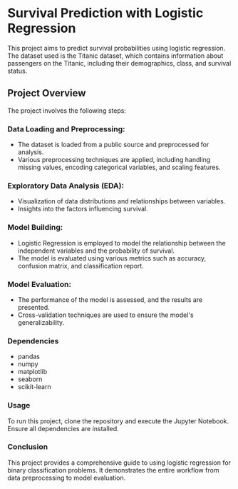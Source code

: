 # Survival Prediction with Logistic Regression

  This project aims to predict survival probabilities using logistic regression. The dataset used is the Titanic dataset, which contains information about passengers on the Titanic, including their demographics, class, and survival status.

## Project Overview
The project involves the following steps:

### Data Loading and Preprocessing:

- The dataset is loaded from a public source and preprocessed for analysis.
- Various preprocessing techniques are applied, including handling missing values, encoding categorical variables, and scaling features.

### Exploratory Data Analysis (EDA):

- Visualization of data distributions and relationships between variables.
- Insights into the factors influencing survival.

### Model Building:

- Logistic Regression is employed to model the relationship between the independent variables and the probability of survival.
- The model is evaluated using various metrics such as accuracy, confusion matrix, and classification report.

### Model Evaluation:

- The performance of the model is assessed, and the results are presented.
- Cross-validation techniques are used to ensure the model's generalizability.

### Dependencies

- pandas
- numpy
- matplotlib
- seaborn
- scikit-learn
 
### Usage

To run this project, clone the repository and execute the Jupyter Notebook. Ensure all dependencies are installed.

### Conclusion

This project provides a comprehensive guide to using logistic regression for binary classification problems. It demonstrates the entire workflow from data preprocessing to model evaluation.


